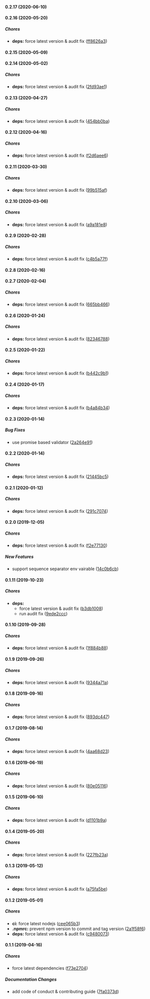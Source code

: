 #### 0.2.17 (2020-06-10)

#### 0.2.16 (2020-05-20)

##### Chores

* **deps:**  force latest version & audit fix ([ff8626a3](https://github.com/lykmapipo/mongoose-sequenceable/commit/ff8626a38d1dc4b612dc42b9917bf32391755d0a))

#### 0.2.15 (2020-05-09)

#### 0.2.14 (2020-05-02)

##### Chores

* **deps:**  force latest version & audit fix ([2fd93ae1](https://github.com/lykmapipo/mongoose-sequenceable/commit/2fd93ae1d5fe3f77b32b7bdd9d8d0766b4db57aa))

#### 0.2.13 (2020-04-27)

##### Chores

* **deps:**  force latest version & audit fix ([454bb0ba](https://github.com/lykmapipo/mongoose-sequenceable/commit/454bb0ba1b60252c1b137b13c6a6d33cf5b45f65))

#### 0.2.12 (2020-04-16)

##### Chores

* **deps:**  force latest version & audit fix ([f2d6aee6](https://github.com/lykmapipo/mongoose-sequenceable/commit/f2d6aee696174b7b3332a4c1146d8da43fa65454))

#### 0.2.11 (2020-03-30)

##### Chores

* **deps:**  force latest version & audit fix ([99b515af](https://github.com/lykmapipo/mongoose-sequenceable/commit/99b515afd423112aeb638437ca0e0070d8f4c76a))

#### 0.2.10 (2020-03-06)

##### Chores

* **deps:**  force latest version & audit fix ([a9a181e8](https://github.com/lykmapipo/mongoose-sequenceable/commit/a9a181e852f904a5fe19aa68e3a0410a5fe61bd5))

#### 0.2.9 (2020-02-28)

##### Chores

* **deps:**  force latest version & audit fix ([c4b5a77f](https://github.com/lykmapipo/mongoose-sequenceable/commit/c4b5a77fa41e94f50bd8978ac4f4bbad420d9aa1))

#### 0.2.8 (2020-02-16)

#### 0.2.7 (2020-02-04)

##### Chores

* **deps:**  force latest version & audit fix ([665bb466](https://github.com/lykmapipo/mongoose-sequenceable/commit/665bb4667546498ac941be6c16ebd903dc281b21))

#### 0.2.6 (2020-01-24)

##### Chores

* **deps:**  force latest version & audit fix ([82346788](https://github.com/lykmapipo/mongoose-sequenceable/commit/823467881ed36caa8c0ba3180d3f590f51fcef32))

#### 0.2.5 (2020-01-22)

##### Chores

* **deps:**  force latest version & audit fix ([b442c9b1](https://github.com/lykmapipo/mongoose-sequenceable/commit/b442c9b1f898e7c57cb6a76b0a0417eb43d8a140))

#### 0.2.4 (2020-01-17)

##### Chores

* **deps:**  force latest version & audit fix ([b4a84b34](https://github.com/lykmapipo/mongoose-sequenceable/commit/b4a84b34df05429774f26fb9bc13b947bdab24e4))

#### 0.2.3 (2020-01-14)

##### Bug Fixes

*  use promise based validator ([2a264e91](https://github.com/lykmapipo/mongoose-sequenceable/commit/2a264e9131a1e596edc1b8a421e77aafc36d94dd))

#### 0.2.2 (2020-01-14)

##### Chores

* **deps:**  force latest version & audit fix ([21445bc5](https://github.com/lykmapipo/mongoose-sequenceable/commit/21445bc532eadc3b1f93a252a51a477d2698bd17))

#### 0.2.1 (2020-01-12)

##### Chores

* **deps:**  force latest version & audit fix ([291c7074](https://github.com/lykmapipo/mongoose-sequenceable/commit/291c7074cbdc3e73b29836bc7922c6bb0169b293))

#### 0.2.0 (2019-12-05)

##### Chores

* **deps:**  force latest version & audit fix ([f2e77130](https://github.com/lykmapipo/mongoose-sequenceable/commit/f2e7713066a7dc7599e01c79388f93eba78ae5ef))

##### New Features

*  support sequence separator env vairable ([14c0b6cb](https://github.com/lykmapipo/mongoose-sequenceable/commit/14c0b6cbdbbf938d798040b0626060fdc6717763))

#### 0.1.11 (2019-10-23)

##### Chores

* **deps:**
  *  force latest version & audit fix ([b3db1008](https://github.com/lykmapipo/mongoose-sequenceable/commit/b3db100811a47182ac3cbba22dc5f50c104389be))
  *  run audit fix ([9ede2ccc](https://github.com/lykmapipo/mongoose-sequenceable/commit/9ede2ccc3cfa57096b2ae4b3a12b9b675b917cc1))

#### 0.1.10 (2019-09-28)

##### Chores

* **deps:**  force latest version & audit fix ([1f884b88](https://github.com/lykmapipo/mongoose-sequenceable/commit/1f884b8882bcfe2b5299798693262dc859dc83ac))

#### 0.1.9 (2019-09-26)

##### Chores

* **deps:**  force latest version & audit fix ([9344a71a](https://github.com/lykmapipo/mongoose-sequenceable/commit/9344a71ad656031f2f2b120ddcdec6c1f0832e82))

#### 0.1.8 (2019-09-16)

##### Chores

* **deps:**  force latest version & audit fix ([893dc447](https://github.com/lykmapipo/mongoose-sequenceable/commit/893dc4472a25631d5b71e09f194e862ab8d0bb4d))

#### 0.1.7 (2019-08-14)

##### Chores

* **deps:**  force latest version & audit fix ([4aa68d23](https://github.com/lykmapipo/mongoose-sequenceable/commit/4aa68d233f70e4198d31e65da3bfaf2f8f53ffe0))

#### 0.1.6 (2019-06-19)

##### Chores

* **deps:**  force latest version & audit fix ([80e05116](https://github.com/lykmapipo/mongoose-sequenceable/commit/80e0511673c45d3bf9b4c0540dd7fd8aa40d72a8))

#### 0.1.5 (2019-06-10)

##### Chores

* **deps:**  force latest version & audit fix ([d1101b9a](https://github.com/lykmapipo/mongoose-sequenceable/commit/d1101b9a96a9d65e0e1f353c91ace5ce57d18b7a))

#### 0.1.4 (2019-05-20)

##### Chores

* **deps:**  force latest version & audit fix ([227fb23a](https://github.com/lykmapipo/mongoose-sequenceable/commit/227fb23a9a4a0be68d787c10f862de2ba8c12fd9))

#### 0.1.3 (2019-05-12)

##### Chores

* **deps:**  force latest version & audit fix ([a75fa5be](https://github.com/lykmapipo/mongoose-sequenceable/commit/a75fa5be10923303c3f9033d04817dd0262fb21b))

#### 0.1.2 (2019-05-01)

##### Chores

* **ci:**  force latest nodejs ([cee065b3](https://github.com/lykmapipo/mongoose-sequenceable/commit/cee065b3a032a2ed49cb071ab2d8e8d3a66c0826))
* **.npmrc:**  prevent npm version to commit and tag version ([2a1f58f6](https://github.com/lykmapipo/mongoose-sequenceable/commit/2a1f58f6da6bf6681be90995b02896045dc7ce6b))
* **deps:**  force latest version & audit fix ([c9480073](https://github.com/lykmapipo/mongoose-sequenceable/commit/c94800732bc7e40b7f073baade0c5651b717e458))

#### 0.1.1 (2019-04-16)

##### Chores

*  force latest dependencies ([f73e2704](https://github.com/lykmapipo/mongoose-sequenceable/commit/f73e2704dce004305a7c8f554e536e8a5762f2ee))

##### Documentation Changes

*  add code of conduct & contributing guide ([7fa0373d](https://github.com/lykmapipo/mongoose-sequenceable/commit/7fa0373df4e2e1d7d5536ccfbcd7584f63115a4c))

